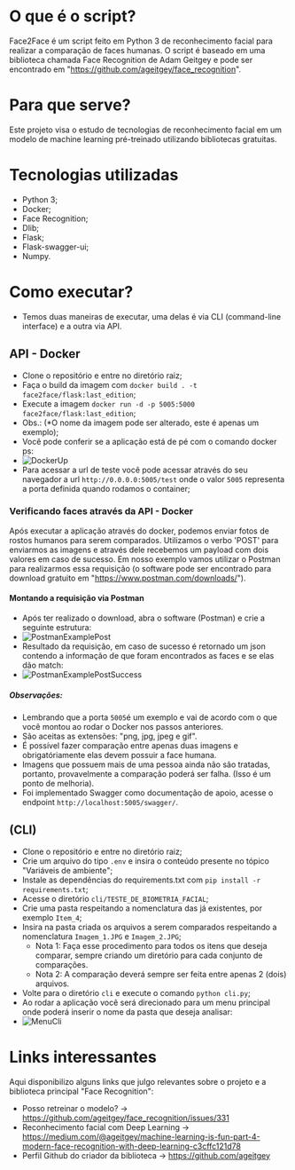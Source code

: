 # O que é o script?
Face2Face é um script feito em Python 3 de reconhecimento facial para realizar a comparação de faces humanas. 
O script é baseado em uma biblioteca chamada Face Recognition de Adam Geitgey e pode ser encontrado em "https://github.com/ageitgey/face_recognition".

# Para que serve?
Este projeto visa o estudo de tecnologias de reconhecimento facial em um modelo de machine learning pré-treinado utilizando bibliotecas gratuitas.

# Tecnologias utilizadas
* Python 3;
* Docker;
* Face Recognition;
* Dlib;
* Flask;
* Flask-swagger-ui;
* Numpy.


# Como executar?
 - Temos duas maneiras de executar, uma delas é via CLI (command-line interface) e a outra via API.

## API - Docker
 * Clone o repositório e entre no diretório raiz;
 * Faça o build da imagem com `docker build . -t face2face/flask:last_edition`;
 * Execute a imagem `docker run -d -p 5005:5000 face2face/flask:last_edition`;
 * Obs.: (*O nome da imagem pode ser alterado, este é apenas um exemplo);
 * Você pode conferir se a aplicação está de pé com o comando docker ps:
 * ![DockerUp](https://media.githubusercontent.com/media/jeanazuos/Face2Face/master/static/doc_media/docker_up.png)
 * Para acessar a url de teste você pode acessar através do seu navegador a url `http://0.0.0.0:5005/test` onde o valor `5005` representa a porta definida quando rodamos o container;

### Verificando faces através da API - Docker
 Após executar a aplicação através do docker, podemos enviar fotos de rostos humanos para serem comparados.
 Utilizamos o verbo 'POST' para enviarmos as imagens e através dele recebemos um payload com dois valores em caso de sucesso. Em nosso exemplo vamos utilizar o Postman para realizarmos essa requisição (o software pode ser encontrado para download gratuito em "https://www.postman.com/downloads/").
#### Montando a requisição via Postman
* Após ter realizado o download, abra o software (Postman) e crie a seguinte estrutura:
 * ![PostmanExamplePost](https://media.githubusercontent.com/media/jeanazuos/Face2Face/master/static/doc_media/postman_post_example.png)
* Resultado da requisição, em caso de sucesso é retornado um json contendo a informação de que foram encontrados as faces e se elas dão match:
 * ![PostmanExamplePostSuccess](https://media.githubusercontent.com/media/jeanazuos/Face2Face/master/static/doc_media/postman_post_result.png)

##### Observações:
* Lembrando que a porta `5005`é um exemplo e vai de acordo com o que você montou ao rodar o Docker nos passos anteriores.
* São aceitas as extensões: "png, jpg, jpeg e gif".
* É possível fazer comparação entre apenas duas imagens e obrigatóriamente elas devem possuir a face humana.
* Imagens que possuem mais de uma pessoa ainda não são tratadas, portanto, provavelmente a comparação poderá ser falha. (Isso é um ponto de melhoria).
* Foi implementado Swagger como documentação de apoio, acesse o endpoint `http://localhost:5005/swagger/`.
 
## (CLI)
 * Clone o repositório e entre no diretório raiz;
 * Crie um arquivo do tipo `.env` e insira o conteúdo presente no tópico "Variáveis de ambiente";
 * Instale as dependências do requirements.txt com `pip install -r requirements.txt`;
 * Acesse o diretório `cli/TESTE_DE_BIOMETRIA_FACIAL`;
 * Crie uma pasta respeitando a nomenclatura das já existentes, por exemplo `Item_4`;
 * Insira na pasta criada os arquivos a serem comparados respeitando a nomenclatura `Imagem_1.JPG` e `Imagem_2.JPG`;
   - Nota 1: Faça esse procedimento para todos os itens que deseja comparar, sempre criando um diretório para cada conjunto de comparações.
   - Nota 2: A comparação deverá sempre ser feita entre apenas 2 (dois) arquivos.
 * Volte para o diretório `cli` e execute o comando `python cli.py`;
 * Ao rodar a aplicação você será direcionado para um menu principal onde poderá inserir o nome da pasta que deseja analisar:
  * ![MenuCli](https://media.githubusercontent.com/media/jeanazuos/Face2Face/cli/static/doc_media/run_cli.gif)

# Links interessantes
Aqui disponibilizo alguns links que julgo relevantes sobre o projeto e a biblioteca principal "Face Recognition":
- Posso retreinar o modelo? -> https://github.com/ageitgey/face_recognition/issues/331
- Reconhecimento facial com Deep Learning -> https://medium.com/@ageitgey/machine-learning-is-fun-part-4-modern-face-recognition-with-deep-learning-c3cffc121d78
- Perfil Github do criador da biblioteca -> https://github.com/ageitgey
